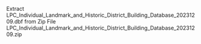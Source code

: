 Extract LPC_Individual_Landmark_and_Historic_District_Building_Database_20231209.dbf from Zip File
LPC_Individual_Landmark_and_Historic_District_Building_Database_20231209.zip